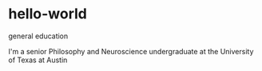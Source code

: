 # hello-world
general education

I'm a senior Philosophy and Neuroscience undergraduate at the University of Texas at Austin
